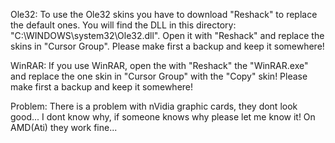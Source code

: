 Ole32:
To use the Ole32 skins you have to download "Reshack" to replace the default ones.
You will find the DLL in this directory: "C:\WINDOWS\system32\Ole32.dll".
Open it with "Reshack" and replace the skins in "Cursor Group".
Please make first a backup and keep it somewhere!

WinRAR:
If you use WinRAR, open the with "Reshack" the "WinRAR.exe"
and replace the one skin in "Cursor Group" with the "Copy" skin!
Please make first a backup and keep it somewhere!

Problem:
There is a problem with nVidia graphic cards,
they dont look good...
I dont know why, if someone knows why please let me know it!
On AMD(Ati) they work fine...

